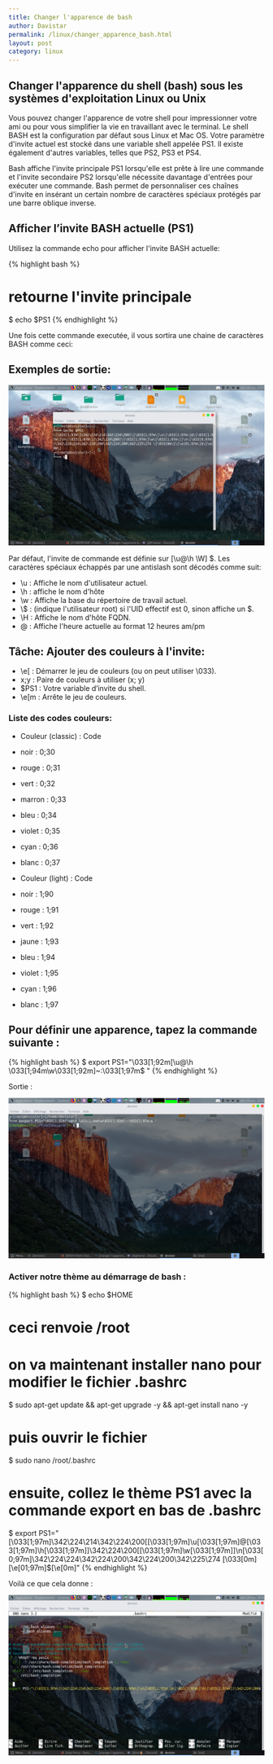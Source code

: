 ```yaml
---
title: Changer l'apparence de bash
author: Davistar
permalink: /linux/changer_apparence_bash.html
layout: post
category: linux
---
```


## Changer l'apparence du shell (bash) sous les systèmes d'exploitation Linux ou Unix

Vous pouvez changer l'apparence de votre shell pour impressionner votre ami ou pour vous simplifier la vie en travaillant avec le terminal. Le shell BASH est la configuration par défaut sous Linux et Mac OS. Votre paramètre d'invite actuel est stocké dans une variable shell appelée PS1. Il existe également d'autres variables, telles que PS2, PS3 et PS4.

Bash affiche l'invite principale PS1 lorsqu'elle est prête à lire une commande et l'invite secondaire PS2 lorsqu'elle nécessite davantage d'entrées pour exécuter une commande. Bash permet de personnaliser ces chaînes d'invite en insérant un certain nombre de caractères spéciaux protégés par une barre oblique inverse.

## Afficher l’invite BASH actuelle (PS1)

Utilisez la commande echo pour afficher l'invite BASH actuelle:

{% highlight bash %}
# retourne l'invite principale
$ echo $PS1
{% endhighlight %}

Une fois cette commande executée, il vous sortira une chaine de caractères BASH comme ceci:

## Exemples de sortie:

![outputps1](/assets/2018-11-28/ps1capture.png)

Par défaut, l'invite de commande est définie sur [\u@\h \W] \$. Les caractères spéciaux échappés par une antislash sont décodés comme suit:

* \u : Affiche le nom d'utilisateur actuel.
* \h : affiche le nom d'hôte
* \w : Affiche la base du répertoire de travail actuel.
* \\$ : (indique l'utilisateur root) si l'UID effectif est 0, sinon affiche un $.
* \H : Affiche le nom d'hôte FQDN.
* \@ : Affiche l'heure actuelle au format 12 heures am/pm

## Tâche: Ajouter des couleurs à l'invite:

* \e[  : Démarrer le jeu de couleurs (ou on peut utiliser \033).
* x;y  : Paire de couleurs à utiliser (x; y)
* $PS1 : Votre variable d’invite du shell.
* \e[m : Arrête le jeu de couleurs.

### Liste des codes couleurs:

* Couleur (classic) : Code
* noir : 0;30
* rouge : 0;31
* vert : 0;32
* marron : 0;33
* bleu : 0;34
* violet : 0;35
* cyan : 0;36
* blanc : 0;37

* Couleur (light) : Code
* noir : 1;90
* rouge : 1;91
* vert : 1;92
* jaune : 1;93
* bleu : 1;94
* violet : 1;95
* cyan : 1;96
* blanc : 1;97


## Pour définir une apparence, tapez la commande suivante :

{% highlight bash %}
$ export PS1="\033[1;92m[\u@\h \033[1;94m\w\033[1;92m]~:\033[1;97m\$ "
{% endhighlight %}

Sortie : 

![capture2ps1](/assets/2018-11-28/capture2ps1.png)

### Activer notre thème au démarrage de bash :

{% highlight bash %}
$ echo $HOME
# ceci renvoie /root
# on va maintenant installer nano pour modifier le fichier .bashrc
$ sudo apt-get update && apt-get upgrade -y && apt-get install nano -y
# puis ouvrir le fichier
$ sudo nano /root/.bashrc
# ensuite, collez le thème PS1 avec la commande export en bas de .bashrc
$ export PS1="\[\033[1;97m\]\342\224\214\342\224\200[\[\033[1;97m\]\u\[\033[1;97m\]@\[\033[1;97m\]\h\[\033[1;97m\]]\342\224\200[\[\033[1;97m\]\w\[\033[1;97m\]]\n\[\033[0;97m\]\342\224\224\342\224\200\342\224\200\342\225\274 \[\033[0m\]\[\e[01;97m\]$\[\e[0m\]"
{% endhighlight %}

Voilà ce que cela donne :

![capture3ps1](/assets/2018-11-28/capture3ps1.png)
